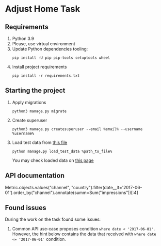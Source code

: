 # Adjust Home Task

## Requirements

1. Python 3.9
2. Please, use virtual environment
3. Update Python dependencies tooling:
    ```shell
    pip install -U pip pip-tools setuptools wheel
    ```
4. Install project requirements
    ```shell
    pip install -r requirements.txt
    ```

## Starting the project

1. Apply migrations
   ```shell
   python3 manage.py migrate
   ```
2. Create superuser
   ```shell
   python3 manage.py createsuperuser --email %email% --username %username%
   ```
3. Load test data from [this file](https://gist.github.com/kotik/3baa5f53997cce85cc0336cb1256ba8b/#file-dataset-csv)
   ```shell
   python manage.py load_test_data %path_to_file%
   ```
   You may check loaded data on [this page](http://127.0.0.1:8000/admin/metrics/metric/)

## API documentation

Metric.objects.values("channel", "country").filter(date__lt='2017-06-01').order_by("channel").annotate(summ=Sum("impressions"))[:4]

## Found issues

During the work on the task found some issues:

1. Common API use-case proposes condition `where date < '2017-06-01'`.
However, the hint below contains the data that received with `where date <= '2017-06-01'` condition.
